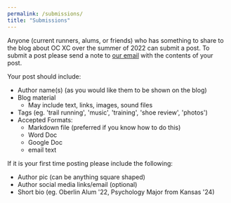 ```yaml
---
permalink: /submissions/
title: "Submissions"
---
```

Anyone (current runners, alums, or friends) who has something to share to the blog about OC XC over the summer of 2022 can submit a post. 
To submit a post please send a note to [our email](mailto:ocxcsummer@gmail.com) with the contents of your post. 

Your post should include:

- Author name(s) (as you would like them to be shown on the blog)
- Blog material
  - May include text, links, images, sound files
- Tags (eg. 'trail running', 'music', 'training', 'shoe review', 'photos')
- Accepted Formats:
  - Markdown file (preferred if you know how to do this)
  - Word Doc
  - Google Doc
  - email text

If it is your first time posting please include the following:

- Author pic (can be anything square shaped)
- Author social media links/email (optional)
- Short bio (eg. Oberlin Alum '22, Psychology Major from Kansas '24) 
